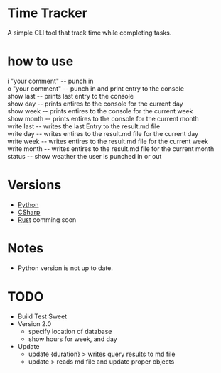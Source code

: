 # Time Tracker
A simple CLI tool that track time while completing tasks. 

# how to use
i "your comment" -- punch in  
o "your comment" -- punch in and print entry to the console  
show last -- prints last entry to the console  
show day -- prints entires to the console for the current day  
show week --  prints entires to the console for the current week  
show month -- prints entires to the console for the current month  
write last -- writes the last Entry to the result.md file  
write day -- writes entires to the result.md file for the current day  
write week -- writes entires to the result.md file for the current week  
write month -- writes entires to the result.md file for the current month  
status -- show weather the user is punched in or out  

# Versions
- [Python](/Python/index.md)
- [CSharp](/CSharp/index.md)
- [Rust](/Rust/index.md) comming soon

# Notes
- Python version is not up to date. 

# TODO
- Build Test Sweet
- Version 2.0
    - specify location of database
    - show hours for week, and day
- Update
    - update {duration} > writes query results to md file
    - update > reads md file and update proper objects
